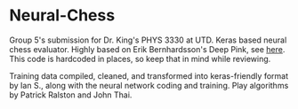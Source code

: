 # Neural-Chess
Group 5's submission for Dr. King's PHYS 3330 at UTD. Keras based neural chess evaluator. Highly based on Erik Bernhardsson's Deep Pink, see [here](https://erikbern.com/2014/11/29/deep-learning-for-chess). This code is hardcoded in places, so keep that in mind while reviewing.

Training data compiled, cleaned, and transformed into keras-friendly format by Ian S., along with the neural network coding and training. Play algorithms by Patrick Ralston and John Thai.
